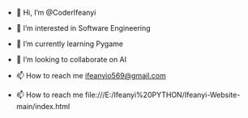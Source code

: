 - 👋 Hi, I’m @CoderIfeanyi

- 👀 I’m interested in Software Engineering

- 🌱 I’m currently learning Pygame

- 💞️ I’m looking to collaborate on AI

- 📫 How to reach me ifeanyio569@gmail.com

- 📫 How to reach me file:///E:/Ifeanyi%20PYTHON/Ifeanyi-Website-main/index.html

<!---
CoderIfeanyi/CoderIfeanyi is a ✨ special ✨ repository because its `README.md` (this file) appears on your GitHub profile.
You can click the Preview link to take a look at your changes.
--->
